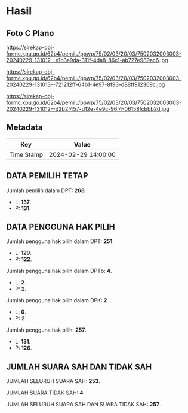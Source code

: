 # Hasil

## Foto C Plano

https://sirekap-obj-formc.kpu.go.id/62b4/pemilu/ppwp/75/02/03/20/03/7502032003003-20240229-131012--e1b3a9da-311f-4da8-86c1-ab727e989ac6.jpg

https://sirekap-obj-formc.kpu.go.id/62b4/pemilu/ppwp/75/02/03/20/03/7502032003003-20240229-131013--721212ff-64b1-4e97-8f93-d88ff912369c.jpg

https://sirekap-obj-formc.kpu.go.id/62b4/pemilu/ppwp/75/02/03/20/03/7502032003003-20240229-131012--d2b2f457-d12e-4e9c-96f4-06158fcbbb2d.jpg


## Metadata

| Key        | Value               |
| ---------- | ------------------- |
| Time Stamp | 2024-02-29 14:00:00 |


## DATA PEMILIH TETAP

Jumlah pemilih dalam DPT: **268**.
 * L: **137**.
 * P: **131**.

## DATA PENGGUNA HAK PILIH

Jumlah pengguna hak pilih dalam DPT: **251**.
 * L: **129**.
 * P: **122**.

Jumlah pengguna hak pilih dalam DPTb: **4**.
 * L: **2**.
 * P: **2**.

Jumlah pengguna hak pilih dalam DPK: **2**.
 * L: **0**.
 * P: **2**.

Jumlah pengguna hak pilih: **257**.
 * L: **131**.
 * P: **126**.

## JUMLAH SUARA SAH DAN TIDAK SAH

JUMLAH SELURUH SUARA SAH: **253**.

JUMLAH SUARA TIDAK SAH: **4**.

JUMLAH SELURUH SUARA SAH DAN SUARA TIDAK SAH: **257**.



